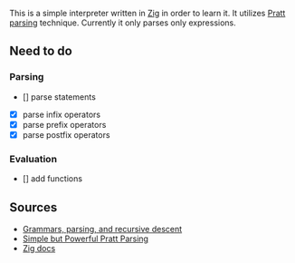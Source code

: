 This is a simple interpreter written in [Zig](https://ziglang.org) in order to learn it. It utilizes [Pratt parsing](https://en.wikipedia.org/wiki/Operator-precedence_parser) technique. Currently it only parses only expressions.

## Need to do

### Parsing

- [] parse statements
- [x] parse infix operators
- [x] parse prefix operators
- [x] parse postfix operators

### Evaluation

- [] add functions

## Sources

- [Grammars, parsing, and recursive descent](https://www.youtube.com/watch?v=ENKT0Z3gldE&list=LL&index=3)
- [Simple but Powerful Pratt Parsing](https://matklad.github.io/2020/04/13/simple-but-powerful-pratt-parsing.html#Pratt-parsing-the-general-shape)
- [Zig docs](https://ziglang.org/documentation/0.14.1/)

